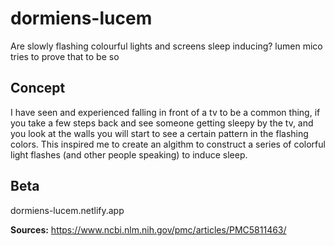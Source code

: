 # dormiens-lucem
Are slowly flashing colourful lights and screens sleep inducing? lumen mico tries to prove that to be so

## Concept
I have seen and experienced falling in front of a tv to be a common thing, if you take a few steps back and see someone getting sleepy by the tv, and you look at the walls you will start to see a certain pattern in the flashing colors. This inspired me to create an algithm to construct a series of colorful light flashes (and other people speaking) to induce sleep.

## Beta
dormiens-lucem.netlify.app


**Sources:**
https://www.ncbi.nlm.nih.gov/pmc/articles/PMC5811463/
